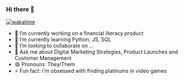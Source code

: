 ### Hi there 👋

[![wakatime](https://wakatime.com/badge/user/f80855fa-72d3-403a-af3e-4c0bc5f38d7c.svg)](https://wakatime.com/@f80855fa-72d3-403a-af3e-4c0bc5f38d7c)

- 🔭 I’m currently working on a financial literacy product
- 🌱 I’m currently learning Python, JS, SQL
- 👯 I’m looking to collaborate on ...
- 💬 Ask me about Digital Marketing Strategies, Product Launches and Customer Management
- 😄 Pronouns: They/Them
- ⚡ Fun fact: i'm obsessed with finding platinums in video games 






